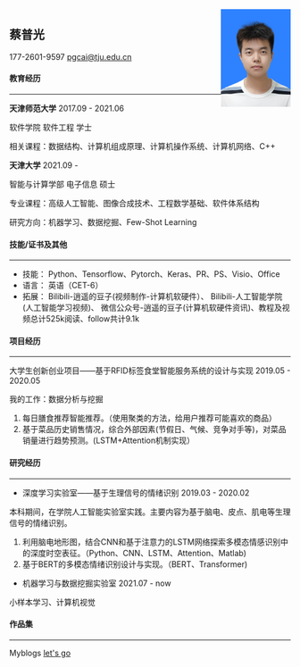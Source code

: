 <img src="http://github.com/CPG123456/Puguang-Cai/blob/gh-pages/photo.jpg?raw=true" width = "125" height = "175" alt="It's me." align=right />

## 蔡普光
177-2601-9597
pgcai@tju.edu.cn       

#### 教育经历

---

**天津师范大学**		2017.09  - 2021.06

软件学院  软件工程 学士

相关课程：数据结构、计算机组成原理、计算机操作系统、计算机网络、C++

**天津大学**				2021.09 - 

智能与计算学部 电子信息 硕士

专业课程：高级人工智能、图像合成技术、工程数学基础、软件体系结构

研究方向：机器学习、数据挖掘、Few-Shot Learning

#### 技能/证书及其他

---

- 技能： Python、Tensorflow、Pytorch、Keras、PR、PS、Visio、Office
- 语言： 英语（CET-6）
- 拓展： Bilibili-逍遥的豆子(视频制作-计算机软硬件）、 Bilibili-人工智能学院(人工智能学习视频)、 微信公众号-逍遥的豆子(计算机软硬件资讯)、教程及视频总计525k阅读、follow共计9.1k

#### 项目经历

---

大学生创新创业项目——基于RFID标签食堂智能服务系统的设计与实现		2019.05  - 2020.05

我的工作：数据分析与挖掘
1. 每日膳食推荐智能推荐。（使用聚类的方法，给用户推荐可能喜欢的商品）
2. 基于菜品历史销售情况，综合外部因素(节假日、气候、竞争对手等)，对菜品销量进行趋势预测。(LSTM+Attention机制实现）

#### 研究经历

---

- 深度学习实验室——基于生理信号的情绪识别		2019.03  - 2020.02

本科期间，在学院人工智能实验室实践。主要内容为基于脑电、皮点、肌电等生理信号的情绪识别。
1. 利用脑电地形图，结合CNN和基于注意力的LSTM网络探索多模态情感识别中的深度时空表征。（Python、CNN、LSTM、Attention、Matlab)
2. 基于BERT的多模态情绪识别设计与实现。（BERT、Transformer)

- 机器学习与数据挖掘实验室    2021.07 - now

小样本学习、计算机视觉

#### 作品集
---
Myblogs [let's go](https://www.cnblogs.com/cpg123/)
